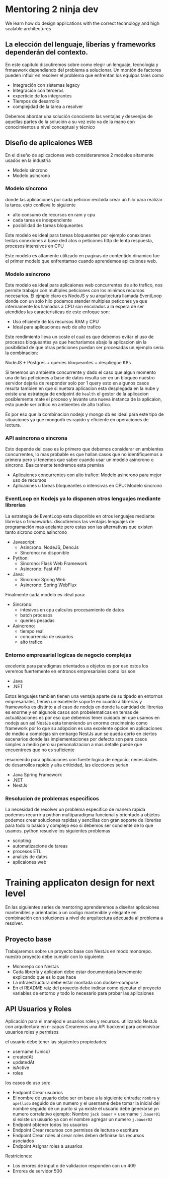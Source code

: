
# Mentoring 2 ninja dev 

We learn how do design applications with the correct technology and high scalable architectures


## La elección del lenguaje, liberías y frameworks dependerán del contexto.

En este capitulo discutiremos sobre como elegir un lenguaje, tecnología y frmaework dependiendo del problema a solucionar. Un montón de factores pueden influir en resolver el problema que enfrentan los equipos tales como

* Integración con sistemas legacy
* Integración con terceros
* experticie de los integrantes
* Tiempos de desarrollo
* complejidad de la tarea a resolver

Debemos abordar una solución conociento las ventajas y desvenjas de aquellas partes de la solución a su vez esto va de la mano con conocimientos a nivel conceptual y técnico 

## Diseño de aplicaiones WEB

En el diseño de aplicaciones web consideraremos 2 modelos altamente usados en la industria 

 * Modelo síncrono
 * Modelo asíncrono

### Modelo síncrono
donde las aplicaciones por cada peticion recibida crear un hilo para realizar la tarea. esto conlleva lo siguiente

* alto consumo de recursos en ram y cpu
* cada tarea es independiente 
* posibilidad de tareas bloqueantes

Este modelo es ideal para tareas bloqueantes por ejemplo conexiones lentas conexiones a base ded atos o peticones http de lenta respuesta, procesos intensivos en CPU 

Este modelo es altamente utilizado en paginas de contentido dinamico fue el primer modelo que enfrentamso cuando aprendemos aplicaiones web. 

### Modelo asíncrono

Este modelo es ideal para aplicaiones web concurrentes de alto trafico, nos permite trabajar con multiples peticiones con los minimos recursos necesarios. El ejmplo claro es NodeJS y su arquitectura llamada EventLoop donde con un solo hilo podemos atender multiples peticones ya que internamente los llamados a CPU son encolados a la espera de ser atendidos las caracteristicas de este enfoque son:

* Uso eficiente de los recursos RAM y CPU
* Ideal para aplicaciones web de alto trafico

Este rendimiento lleva un coste el cual es que debemos evitar el uso de procesos bloqueantes ya que hechariamos abajo la aplicacion sin la posibilidad de que otras peticiones puedan ser procesadas un ejemplo seria la combinacion:

NodeJS + Postgres + queries bloqueantes + despliegue K8s

Si tenemos un ambiente concurrente y dado el caso que algun momento una de las peticiones a base de datos resulta ser en un bloqueo nuestro servidor dejaria de responder solo por 1 query esto en algunos casos resulta tambien en que si nuetsra aplicacion esta desplegada en la nube y existe una estrategia de endpoint de `health` el gestor de la aplicacion posiblemente mate el proceso y levante una nueva instanca de la aplicaion, esto puede ser critico en ambientes de alto trafico.

Es por eso que la combinacion nodejs y mongo db es ideal para este tipo de situaciones ya que mongodb es rapido y eficiente en operaciones de lectura. 

### API asincrona o sincrona

Esto depende del caso es lo primero que debemos considerar en ambientes concurrentes, lo mas probable es que hallan casos que no identifiquemos a primera pero si tenemos que saber cuando usar un modelo asincrono o sincrono. Basicamente tendremos esta premisa

* Aplicaiones concurrentes con alto trafico: Modelo asincrono para mejor uso de recursos 
* Aplicaiones u tareas bloqueantes o intensivas en CPU: Modelo sincrono 

### EventLoop en Nodejs ya lo disponen otros lenguajes mediante librerías

La estrategia de EventLoop esta disponible en otros lenguajes mediante librerías o frmaeworks. discutiremos las ventajas lenguajes de programación mas adelante pero estas son las alternativas que existen tanto sicrono como asincrono

* Javascript: 
    * Asincrono: NodeJS, DenoJs
    * Sincrono: no disponible
* Python:
    * Sincrono: Flask Web Framework
    * Asincrono: Fast API
* Java:
    * Sincrono: Spring Web
    * Asincrono: Spring WebFlux


Finalmente cada modelo es ideal para:

* Sincrono: 
    * intesivos en cpu calculos procesamiento de datos
    * batch procesos
    * queries pesadas
* Asincrono:
    * tiempo real
    * concurrencia de usuarios
    * alto trafico



### Entorno empresarial logicas de negocio complejas

excelente para paradigmas orientados a objetos es por eso estos los veremos fuertemente en entronos empresariales como los son

* Java
* .NET

Estos lenguajes tambien tienen una ventaja aparte de su tipado en entornos empresariales, tienen un excelente soporte en cuanto a librerías y frameworks es distinto a el caso de nodejs en donde la cantidad de librerías es enorme y en algunois casos son probelematicas en temas de actualizaciones es por eso que debemos tener cuidado en que usamos en nodejs aun asi NestJs esta teneniendo un enorme crecimeinto como framework por lo que su adopcion es una excelente opcion en aplicaciones de medio a complejas sin embargo NestJs aun se queda corto en ciertos escenarios donde las implementaciones por defecto son para casos simples a medio pero su personalizacion a mas detalle puede que encuentrees que no es suficiente

resumiendo para aplicaciones con fuerte logica de negocio, necesidades de desarrollos rapido y alta criticidad, las elecciones serian
* Java Spring Framework
* .NET
* NestJs

### Resolucion de problemas especificos 

La necesidad de resolver un problema especifico de manera rapida podemos recurrir a python multiparadigma funcional y orientado a objetos podemos crear soluciones rapidas y sencillas con gran soporte de librerías para todo lo basico y complejo eso si debemos ser conciente de lo que usamos. python resuelve los siguientes problemas

* scripting
* automatizacione de tareas
* procesos ETL
* analizis de datos
* aplicaiones web 



# Training applicaton design for next level

En las siguientes series de mentoring aprenderemos a diseñar aplicaiones mantenibles y orientadas a un codigo mantenible y elegante en combinación con soluciones a nivel de arquitectura adecuada al problema a resolver.

## Proyecto base
 Trabajaremos sobre un proyecto base con NestJs en modo monorepo. nuestro proyecto debe cumplir con lo siguiente:

 * Monorepo con NestJs
 * Cada librería y aplicaion debe estar documentada brevemente explicando que es lo que hace 
 * La infraestructura debe estar montada con docker-compose
 * En el README raiz del proyecto debe indicar como ejecutar el proyecto variables de entorno y todo lo necesario para probar las aplicaiones

## API Usuarios y Roles

Aplicación para el manejod e usuarios roles y recursos. utilizando NestJs con arquitectura en n-capas
Crearemos una API backend para administrar usuarios roles y permisos

el usuario debe tener las siguientes propiedades:

* username (Unico)
* createdAt
* updatedAt
* isActive
* roles

los casos de uso son:

* Endpoint Crear usuarios
* El nombre de usuario debe ser en base a la siguiente entrada: `nombre` y `apellido` seguido de un numero y el username debe tomar la inicial del nombre seguido de un punto si ya existe el
usuario debe generarse yn numero correlativo ejemplo: Nombre `jack bauer` = username `j.bauer01` si existe un usuario ya con el nombre agregar un numero `j.bauer02` 
* Endpoint obtener todos los usuarios
* Endpoint Crear recursos con permisos de lectura o escritura
* Endpoint Crear roles al crear roles deben definirse los recursos asociados
* Endpoint Asignar roles a usuarios

Restriciones:

* Los errores de input o de validacion responden con un 409
* Errores de servidor 500















